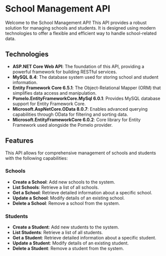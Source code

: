 # School Management API

Welcome to the School Management API! This API provides a robust solution for managing schools and students. It is designed using modern technologies to offer a flexible and efficient way to handle school-related data.

## Technologies

- **ASP.NET Core Web API**: The foundation of this API, providing a powerful framework for building RESTful services.
- **MySQL 8.4**: The database system used for storing school and student information.
- **Entity Framework Core 6.5.1**: The Object-Relational Mapper (ORM) that simplifies data access and manipulation.
- **Pomelo.EntityFrameworkCore.MySql 6.0.1**: Provides MySQL database support for Entity Framework Core.
- **Microsoft.AspNetCore.OData 8.0.7**: Enables advanced querying capabilities through OData for filtering and sorting data.
- **Microsoft.EntityFrameworkCore 6.0.2**: Core library for Entity Framework used alongside the Pomelo provider.

## Features

This API allows for comprehensive management of schools and students with the following capabilities:

### Schools

- **Create a School**: Add new schools to the system.
- **List Schools**: Retrieve a list of all schools.
- **Get a School**: Retrieve detailed information about a specific school.
- **Update a School**: Modify details of an existing school.
- **Delete a School**: Remove a school from the system.

### Students

- **Create a Student**: Add new students to the system.
- **List Students**: Retrieve a list of all students.
- **Get a Student**: Retrieve detailed information about a specific student.
- **Update a Student**: Modify details of an existing student.
- **Delete a Student**: Remove a student from the system.
